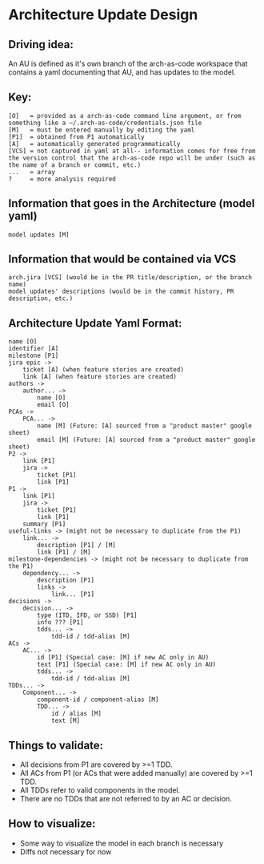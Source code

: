 # Architecture Update Design

## Driving idea:
An AU is defined as it's own branch of the arch-as-code workspace that contains a yaml documenting that AU, and has updates to the model.

## Key:
```
[O]   = provided as a arch-as-code command line argument, or from something like a ~/.arch-as-code/credentials.json file
[M]   = must be entered manually by editing the yaml
[P1]  = obtained from P1 automatically
[A]   = automatically generated programmatically
[VCS] = not captured in yaml at all-- information comes for free from the version control that the arch-as-code repo will be under (such as the name of a branch or commit, etc.)
...   = array
?     = more analysis required
```

## Information that goes in the Architecture (model yaml)
```
model updates [M]
```

## Information that would be contained via VCS
```
arch.jira [VCS] (would be in the PR title/description, or the branch name)
model updates' descriptions (would be in the commit history, PR description, etc.)
```

## Architecture Update Yaml Format:
```
name [O]
identifier [A]
milestone [P1]
jira epic ->
    ticket [A] (when feature stories are created)
    link [A] (when feature stories are created)
authors ->
    author... ->
        name [O]
        email [O]
PCAs ->
    PCA... ->
        name [M] (Future: [A] sourced from a "product master" google sheet)
        email [M] (Future: [A] sourced from a "product master" google sheet)
P2 ->
    link [P1]
    jira ->
        ticket [P1]
        link [P1]
P1 ->
    link [P1]
    jira ->
        ticket [P1]
        link [P1]
    summary [P1]
useful-links -> (might not be necessary to duplicate from the P1)
    link... ->
        description [P1] / [M]
        link [P1] / [M]
milestone-dependencies -> (might not be necessary to duplicate from the P1)
    dependency... ->
        description [P1]
        links ->
            link... [P1]
decisions -> 
    decision... ->
        type (ITD, IFD, or SSD) [P1]
        info ??? [P1]
        tdds... ->
            tdd-id / tdd-alias [M]
ACs ->
    AC... ->
        id [P1] (Special case: [M] if new AC only in AU)
        text [P1] (Special case: [M] if new AC only in AU)
        tdds... ->
            tdd-id / tdd-alias [M]
TDDs... ->
    Component... ->
        component-id / component-alias [M]
        TDD... -> 
            id / alias [M]
            text [M]
```

## Things to validate:
 - All decisions from P1 are covered by >=1 TDD.
 - All ACs from P1 (or ACs that were added manually) are covered by >=1 TDD.
 - All TDDs refer to valid components in the model.
 - There are no TDDs that are not referred to by an AC or decision.

## How to visualize:
 - Some way to visualize the model in each branch is necessary
 - Diffs not necessary for now
